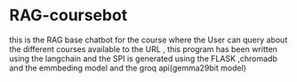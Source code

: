 # RAG-coursebot
this is the RAG base chatbot for the course where the User can query about the different courses available to the URL , this program has been written using the langchain and the SPI is generated using the FLASK ,chromadb and the emmbeding model and the groq api(gemma29bit model)
